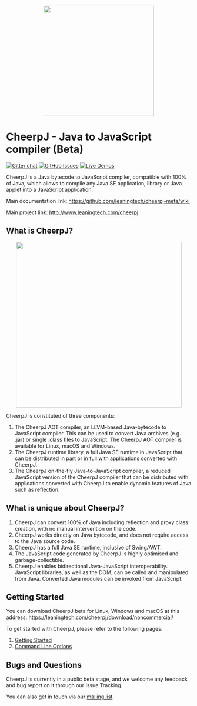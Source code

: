<p align="center"><img src="https://github.com/leaningtech/cheerpj-meta/blob/master/media/cheerpj_logo_whitebg.png" width="300"></p>

# CheerpJ - Java to JavaScript compiler (Beta)
[![Gitter chat](https://badges.gitter.im/leaningtech/cheerpj.svg)](https://badges.gitter.im/leaningtech/cheerpj)
[![GitHub Issues](https://img.shields.io/github/issues/leaningtech/cheerpj-meta.svg)](https://github.com/leaningtech/cheerpj-meta/issues)
[![Live Demos](https://img.shields.io/badge/demo-online-green.svg)](https://leaningtech.com/cheerpj/demos/)

CheerpJ is a Java bytecode to JavaScript compiler, compatible with 100% of Java, which allows to compile any Java SE application, library or Java applet into a JavaScript application.

Main documentation link: <https://github.com/leaningtech/cheerpj-meta/wiki>

Main project link: <http://www.leaningtech.com/cheerpj>

What is CheerpJ?
------

<p align="center"><img src="https://leaningtech.com/cheerpj/images/cheerpj_visual_2.png" width="450"></p>

CheerpJ is constituted of three components:
1. The CheerpJ AOT compiler, an LLVM-based Java-bytecode to JavaScript compiler. This can be used to convert Java archives (e.g. .jar) or single .class files to JavaScript. The CheerpJ AOT compiler is available for Linux, macOS and Windows.
2. The CheerpJ runtime library, a full Java SE runtime in JavaScript that can be distributed in part or in full with applications converted with CheerpJ.
3. The CheerpJ on-the-fly Java-to-JavaScript compiler, a reduced JavaScript version of the CheerpJ compiler that can be distributed with applications converted with CheerpJ to enable dynamic features of Java such as reflection.

What is unique about CheerpJ?
-------
1. CheerpJ can convert 100% of Java including reflection and proxy class creation, with no manual intervention on the code.
2. CheerpJ works directly on Java bytecode, and does not require access to the Java source code.
3. CheerpJ has a full Java SE runtime, inclusive of Swing/AWT.
4. The JavaScript code generated by CheerpJ is highly optimised and garbage-collectible.
5. CheerpJ enables bidirectional Java-JavaScript interoperability. JavaScript libraries, as well as the DOM, can be called and manipulated from Java. Converted Java modules can be invoked from JavaScript.

Getting Started
-------
You can download CheerpJ beta for Linux, Windows and macOS at this address:
https://leaningtech.com/cheerpj/download/noncommercial/

To get started with CheerpJ, please refer to the following pages:
1. [Getting Started](Getting-Started)
2. [Command Line Options](Command-Line-Options)

Bugs and Questions
-------
 
CheerpJ is currently in a public beta stage, and we welcome any feedback and bug report on it through our Issue Tracking.

You can also get in touch via our [mailing list][mail].

[mail]: https://groups.google.com/forum/#!forum/cheerpj-developers
